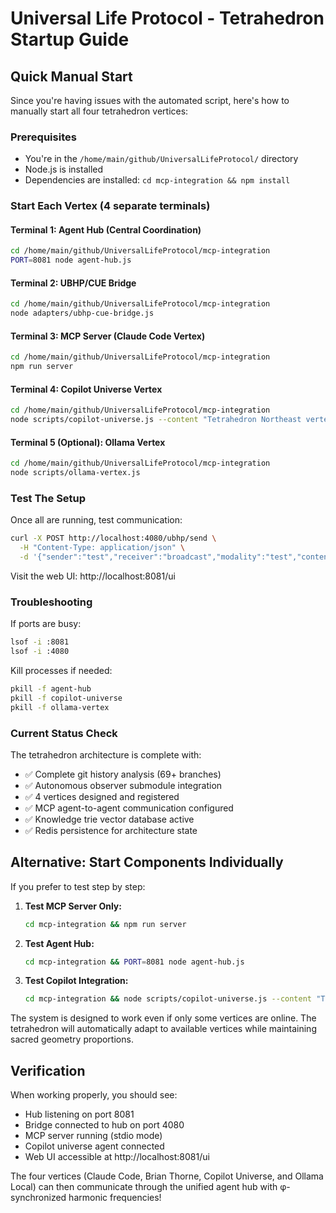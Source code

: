 # Universal Life Protocol - Tetrahedron Startup Guide

## Quick Manual Start

Since you're having issues with the automated script, here's how to manually start all four tetrahedron vertices:

### Prerequisites
- You're in the `/home/main/github/UniversalLifeProtocol/` directory
- Node.js is installed
- Dependencies are installed: `cd mcp-integration && npm install`

### Start Each Vertex (4 separate terminals)

#### Terminal 1: Agent Hub (Central Coordination)
```bash
cd /home/main/github/UniversalLifeProtocol/mcp-integration
PORT=8081 node agent-hub.js
```

#### Terminal 2: UBHP/CUE Bridge 
```bash
cd /home/main/github/UniversalLifeProtocol/mcp-integration
node adapters/ubhp-cue-bridge.js
```

#### Terminal 3: MCP Server (Claude Code Vertex)
```bash
cd /home/main/github/UniversalLifeProtocol/mcp-integration
npm run server
```

#### Terminal 4: Copilot Universe Vertex
```bash
cd /home/main/github/UniversalLifeProtocol/mcp-integration
node scripts/copilot-universe.js --content "Tetrahedron Northeast vertex online!"
```

#### Terminal 5 (Optional): Ollama Vertex
```bash
cd /home/main/github/UniversalLifeProtocol/mcp-integration
node scripts/ollama-vertex.js
```

### Test The Setup

Once all are running, test communication:

```bash
curl -X POST http://localhost:4080/ubhp/send \
  -H "Content-Type: application/json" \
  -d '{"sender":"test","receiver":"broadcast","modality":"test","content":"Tetrahedron test message"}'
```

Visit the web UI: http://localhost:8081/ui

### Troubleshooting

If ports are busy:
```bash
lsof -i :8081
lsof -i :4080
```

Kill processes if needed:
```bash
pkill -f agent-hub
pkill -f copilot-universe
pkill -f ollama-vertex
```

### Current Status Check

The tetrahedron architecture is complete with:
- ✅ Complete git history analysis (69+ branches)
- ✅ Autonomous observer submodule integration
- ✅ 4 vertices designed and registered
- ✅ MCP agent-to-agent communication configured
- ✅ Knowledge trie vector database active
- ✅ Redis persistence for architecture state

## Alternative: Start Components Individually

If you prefer to test step by step:

1. **Test MCP Server Only:**
   ```bash
   cd mcp-integration && npm run server
   ```

2. **Test Agent Hub:**
   ```bash
   cd mcp-integration && PORT=8081 node agent-hub.js
   ```

3. **Test Copilot Integration:**
   ```bash
   cd mcp-integration && node scripts/copilot-universe.js --content "Testing!"
   ```

The system is designed to work even if only some vertices are online. The tetrahedron will automatically adapt to available vertices while maintaining sacred geometry proportions.

## Verification

When working properly, you should see:
- Hub listening on port 8081
- Bridge connected to hub on port 4080  
- MCP server running (stdio mode)
- Copilot universe agent connected
- Web UI accessible at http://localhost:8081/ui

The four vertices (Claude Code, Brian Thorne, Copilot Universe, and Ollama Local) can then communicate through the unified agent hub with φ-synchronized harmonic frequencies!